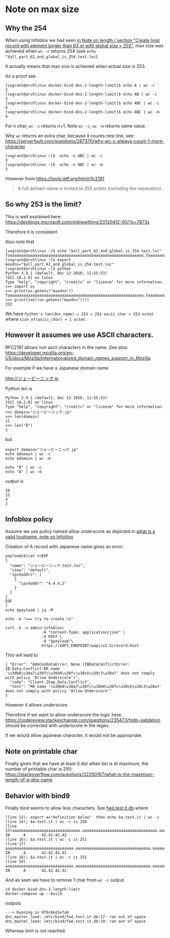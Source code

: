 # Note on max size

## Why the 254

When using Infoblox we had seen [in Note on length / section "Create host record with element longer than 63 or with global size > 255"](7-valid-fqdn-2-length.md#create-host-record-with-element-longer-than-63-or-with-global-size--255), max size was achieved when 
`wc -c` returns 254 (see `echo "$all_part_62_and_global_is_254.test.loc`).

It actually means that max size is achieved when actual size is 253.
 

As a proof see 

````shell script
[vagrant@archlinux docker-bind-dns-2-length-limit]$ echo A | wc -c
2
[vagrant@archlinux docker-bind-dns-2-length-limit]$ echo AB | wc -c
3
[vagrant@archlinux docker-bind-dns-2-length-limit]$ echo ABC | wc -c
4
[vagrant@archlinux docker-bind-dns-2-length-limit]$ echo ABC | wc -m
4
````

For n char, `wc -c` returns n+1.
Note `wc -c`, `wc -m` returns same value.

Why `wc` returns an extra char, because it counts new line, see:
https://serverfault.com/questions/287370/why-wc-c-always-count-1-more-character

````shell script
[vagrant@archlinux ~]$  echo -n ABC | wc -c
3
[vagrant@archlinux ~]$  echo -n ABC | wc -m
3
````

<!-- STOP IS NOW OK -->

However from https://tools.ietf.org/html/rfc2181

> A full domain name is limited to 255 octets (including the separators).

## So why 253 is the limit?

This is well explained here: https://devblogs.microsoft.com/oldnewthing/20120412-00/?p=7873s

<!-- mirrored in 
resource/What-is-the-real-maximum-length-of-a-DNS-name.md -->

Therefore it is consistent.

Also note that

````shell script
[vagrant@archlinux ~]$ echo "$all_part_62_and_global_is_254.test.loc"
faaaaaaaaaaaaaaaaaaaaaaaaaaaaaaaaaaaaaaaaaaaaaaaaaaaaaaaaaaaa.faaaaaaaaaaaaaaaaaaaaaaaaaaaaaaaaaaaaaaaaaaaaaaaaaaaaaaaaaaaa.faaaaaaaaaaaaaaaaaaaaaaaaaaaaaaaaaaaaaaaaaaaaaaaaaaaaaaaaaaaa.bbbbbbbbbbbbbbbbbbbbbbbbbbbbbbbbbbbbbbbbbbbbbbbbbbbbbbbbbb.test.loc
[vagrant@archlinux ~]$ export maxdns="$all_part_62_and_global_is_254.test.loc"
[vagrant@archlinux ~]$ python
Python 3.9.1 (default, Dec 13 2020, 11:55:53)
[GCC 10.2.0] on linux
Type "help", "copyright", "credits" or "license" for more information.
>>> import os
>>> print(os.getenv("maxdns"))
faaaaaaaaaaaaaaaaaaaaaaaaaaaaaaaaaaaaaaaaaaaaaaaaaaaaaaaaaaaa.faaaaaaaaaaaaaaaaaaaaaaaaaaaaaaaaaaaaaaaaaaaaaaaaaaaaaaaaaaaa.faaaaaaaaaaaaaaaaaaaaaaaaaaaaaaaaaaaaaaaaaaaaaaaaaaaaaaaaaaaa.bbbbbbbbbbbbbbbbbbbbbbbbbbbbbbbbbbbbbbbbbbbbbbbbbbbbbbbbbb.test.loc
>>> print(len((os.getenv("maxdns"))))
253
````

We have `Python's len(dns_name) = 253 = 253 ascii char = 253 octet` where  `size_of(ascii_char) = 1 octet`.

## However it assumes we use ASCII characters.

RFC2181 allows non ascii characters in the name.
See also: https://developer.mozilla.org/en-US/docs/Mozilla/Internationalized_domain_names_support_in_Mozilla

For example if we have a Japanese domain name

http://ジェーピーニック.jp

Python len is 

```shell script
Python 3.9.1 (default, Dec 13 2020, 11:55:53)
[GCC 10.2.0] on linux
Type "help", "copyright", "credits" or "license" for more information.
>>> domain="ジェーピーニック.jp"
>>> len(domain)
11
>>> len("Ä")
1
```

but 

````shell script
export domain="ジェーピーニック.jp"
echo $domain | wc -c
echo $domain | wc -m

echo "Ä" | wc -c
echo "Ä" | wc -m
````

output is 

````shell script
28
12
3
2
````

## Infoblox policy

Assume we use policy named allow underscore as depicted in [what is a valid hostname, note on Infoblox](7-valid-fqdn.md#note-on-infoblox) 

Creation of A record with Japanese name gives an error:
 
````shell script
payload=$(cat <<EOF
{
  "name": "ジェーピーニック.test.loc",
  "view": "default",
  "ipv4addrs": [
    {
      "ipv4addr": "4.4.4.2"
    }
  ]
}
EOF
)
echo $payload | jq -M

echo -e "=== try to create \n"

curl -k -u admin:infoblox\
                -H "Content-Type: application/json" \
                -X POST \
                -d "$payload"\
                https://$API_ENDPOINT/wapi/v2.5/record:host
````

This will lead to 

````shell script
{ "Error": "AdmConDataError: None (IBDataConflictError: IB.Data.Conflict:RR name '\u30b8\u30a7\u30fc\u30d4\u30fc\u30cb\u30c3\u30af' does not comply with policy 'Allow Underscore')",
  "code": "Client.Ibap.Data.Conflict",
  "text": "RR name '\u30b8\u30a7\u30fc\u30d4\u30fc\u30cb\u30c3\u30af' does not comply with policy 'Allow Underscore'"
}
````

However it allows underscore.

<!--
$ echo "-" | wc -c
2
-->

Therefore if we want to allow underscore the logic here:
https://codereview.stackexchange.com/questions/235473/fqdn-validation
should be corrected with underscore in the regex.
<!--only if we want to allow it
project SUITE-7809

for auto flow via dnsi we did it as some client wanted it but could have said automated record should not support it
and layer above in template (at create/assess) there said not allowed as we have this check https://codereview.stackexchange.com/questions/235473/fqdn-validation (could be non blocking)
while back end itself is permissive => OK, here from this details angle and stor comment clear OK

regex dnsi not crazy OK => link non nr see end of year 2020: https://github.com/scoulomb/private_script  
-->
If we would allow japanese character, it would not be appropriate.

## Note on printable char

Finally given that we have at least 3 dot when len is at maximum, the number of printable char is 250:
https://stackoverflow.com/questions/32290167/what-is-the-maximum-length-of-a-dns-name

## Behavior with bind9

Finally bind seems to allow less characters.
See [fwd.test.it.db](docker-bind-dns-2-length-limit/fwd.test.it.db) where 

````shell script
(line 13); export a="definition below"  then echo $a.test.it | wc -c 
(line 14); $a.test.it | wc -c is 250
(line 15)aaaaaaaaaaaaaaaaaaaaaaaaaaaaaa.aaaaaaaaaaaaaaaaaaaaaaaaaaaaaaaaa.aaaaaaaaaaaaaaaaaaaaaaaaaaaaaa.aaaaaaaaaaaaaaaaaaaaaaaaaaaaaaaaa.aaaaaaaaaaaaaaaaaaaaaaaaaaaaaa.aaaaaaaaaaaaaaaaaaaaaaaaaaaaaaaaa.aaaaaaaaaaaaaaaaaaaaaaaaaaaaaa.aaaaaaaaaaaaaaa.test.loc    IN      A       42.42.42.42
(line 16); $a.test.it | wc -c is 251
(line 17) aaaaaaaaaaaaaaaaaaaaaaaaaaaaaa.aaaaaaaaaaaaaaaaaaaaaaaaaaaaaaaaa.aaaaaaaaaaaaaaaaaaaaaaaaaaaaaa.aaaaaaaaaaaaaaaaaaaaaaaaaaaaaaaaa.aaaaaaaaaaaaaaaaaaaaaaaaaaaaaa.aaaaaaaaaaaaaaaaaaaaaaaaaaaaaaaaa.aaaaaaaaaaaaaaaaaaaaaaaaaaaaaa.aaaaaaaaaaaaaaaa   IN      A       42.42.42.42
(line 18); $a.test.it | wc -c is 252
(line 19) aaaaaaaaaaaaaaaaaaaaaaaaaaaaaa.aaaaaaaaaaaaaaaaaaaaaaaaaaaaaaaaa.aaaaaaaaaaaaaaaaaaaaaaaaaaaaaa.aaaaaaaaaaaaaaaaaaaaaaaaaaaaaaaaa.aaaaaaaaaaaaaaaaaaaaaaaaaaaaaa.aaaaaaaaaaaaaaaaaaaaaaaaaaaaaaaaa.aaaaaaaaaaaaaaaaaaaaaaaaaaaaaa.aaaaaaaaaaaaaaaaa  IN      A       42.42.42.42
````
And as seen we have to remove 1 char from `wc -c` output.
<!-- 
also jetbrains highlight return same as wc -c, add test.loc in definition file to see it --> 

<!--
cd 3-DNS-solution-providers/4-about-the-standard/docker-bind-dns-2-length-limit
-->

````shell script
cd docker-bind-dns-2-length-limit
docker-compose up --build 
````

outputs

````shell script
---> Running in 8f9c6bd1efa9
dns_master_load: /etc/bind/fwd.test.it.db:17: ran out of space
dns_master_load: /etc/bind/fwd.test.it.db:19: ran out of space
````

Whereas limit is not reached. 

<!-- STOP here on why limit is different -->
<!-- project SUITE-7809
do check on templ and not in input of engine comp (field with xl value)
but check when assessing or whatever OK (com EV)
In dnsi had not check Did not total as zone + host in different place but use infoblox forwarding OK YES
-->

<!--
Did not test japanese and bind
Synced : "Note+on+length+2" OK => 10/03/2021
-->

<!-- consider bind 9 issue stop there and not open bug OK FORBIDDEN 
- reading flow ok
- and added that dnsi allows underscore OK YES
- ms blogs also said
If you use UTF-8 encoding, then the maximum length is harder to describe since UTF-8 is a variable-length encoding.
cf. japanese in this doc STOP HERE
https://www.figer.com/Publications/utf8.htm
http://www.unicode.org/faq/han_cjk.html
https://fr.wikipedia.org/wiki/UTF-8
https://stackoverflow.com/questions/49726646/python-encoding-japanese-characters

also underscore: https://theasciicode.com.ar/ascii-printable-characters/underscore-understrike-underbar-low-line-ascii-code-95.html is extended ascii which is ascii
https://fr.wikipedia.org/wiki/ASCII_%C3%A9tendu
> Ce terme est informel et peut être critiqué pour deux raisons : d'une part cette dénomination pourrait laisser penser que le standard ASCII aurait été étendu, alors qu'il désigne en fait un ensemble de normes qui incluent le sous-ensemble ASCII ;
Sufficient here OK
- and wc -c cf. so answer
So concluded
-->
